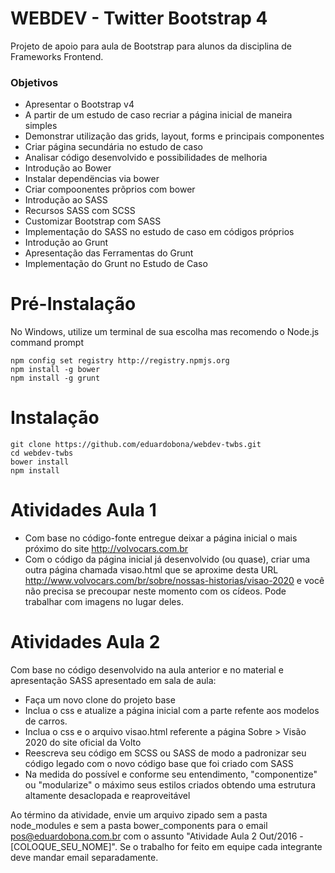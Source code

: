 # WEBDEV - Twitter Bootstrap 4

Projeto de apoio para aula de Bootstrap para alunos da disciplina de Frameworks Frontend.

### Objetivos

- Apresentar o Bootstrap v4
- A partir de um estudo de caso recriar a página inicial de maneira simples
- Demonstrar utilização das grids, layout, forms e principais componentes
- Criar página secundária no estudo de caso
- Analisar código desenvolvido e possibilidades de melhoria
- Introdução ao Bower
- Instalar dependëncias via bower
- Criar compoonentes prõprios com bower
- Introdução ao SASS
- Recursos SASS com SCSS
- Customizar Bootstrap com SASS
- Implementação do SASS no estudo de caso em códigos próprios
- Introdução ao Grunt
- Apresentação das Ferramentas do Grunt
- Implementação do Grunt no Estudo de Caso

# Pré-Instalação
No Windows, utilize um terminal de sua escolha mas recomendo o Node.js command prompt
```
npm config set registry http://registry.npmjs.org
npm install -g bower
npm install -g grunt
```

# Instalação
```
git clone https://github.com/eduardobona/webdev-twbs.git
cd webdev-twbs
bower install
npm install
```

# Atividades Aula 1
- Com base no código-fonte entregue deixar a página inicial o mais próximo do site http://volvocars.com.br
- Com o código da página inicial já desenvolvido (ou quase), criar uma outra página chamada visao.html que se aproxime desta URL http://www.volvocars.com/br/sobre/nossas-historias/visao-2020 e você não precisa se precoupar neste momento com os cídeos. Pode trabalhar com imagens no lugar deles.

# Atividades Aula 2
Com base no código desenvolvido na aula anterior e no material e apresentação SASS apresentado em sala de aula:

- Faça um novo clone do projeto base
- Inclua o css e atualize a página inicial com a parte refente aos modelos de carros.
- Inclua o css e o arquivo visao.html referente a página Sobre > Visão 2020 do site oficial da Volto
- Reescreva seu código em SCSS ou SASS de modo a padronizar seu código legado com o novo código base que foi criado com SASS
- Na medida do possível e conforme seu entendimento, "componentize" ou "modularize" o máximo seus estilos criados obtendo uma estrutura altamente desaclopada e reaproveitável

Ao término da atividade, envie um arquivo zipado sem a pasta node_modules e sem a pasta bower_components para o email pos@eduardobona.com.br com o assunto "Atividade Aula 2 Out/2016 - [COLOQUE_SEU_NOME]". Se o trabalho for feito em equipe cada integrante deve mandar email separadamente.
